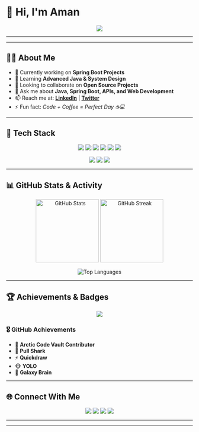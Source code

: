 <!-- Profile Banner -->
# 👋 Hi, I'm Aman  

<p align="center">
  <img src="https://readme-typing-svg.demolab.com?size=22&duration=3000&lines=Java+Developer;Open+Source+Contributor;Building+Cool+Projects" />
</p>

---


---

## 👨‍💻 About Me
- 🔭 Currently working on **Spring Boot Projects**  
- 🌱 Learning **Advanced Java & System Design**  
- 👯 Looking to collaborate on **Open Source Projects**  
- 💬 Ask me about **Java, Spring Boot, APIs, and Web Development**  
- 📫 Reach me at: **[LinkedIn](https://www.linkedin.com/in/aman-shaikh-0ba36a244/)** | **[Twitter](https://x.com/AmanShaikh18260?t=zIeUEwXRtC4fxW5BL41UZw&s=08)**  
- ⚡ Fun fact: *Code + Coffee = Perfect Day ☕💻*

---

## 🚀 Tech Stack

<p align="center">
  <!-- Languages -->
  <img src="https://img.shields.io/badge/Java-ED8B00?style=for-the-badge&logo=openjdk&logoColor=white"/>
  <img src="https://img.shields.io/badge/Spring_Boot-6DB33F?style=for-the-badge&logo=springboot&logoColor=white"/>
  <img src="https://img.shields.io/badge/JavaScript-F7DF1E?style=for-the-badge&logo=javascript&logoColor=black"/>
<img src="https://img.shields.io/badge/PostgreSQL-316192?style=for-the-badge&logo=postgresql&logoColor=white"/>

  <img src="https://img.shields.io/badge/MySQL-4479A1?style=for-the-badge&logo=mysql&logoColor=white"/>
  <img src="https://img.shields.io/badge/H2-000000?style=for-the-badge&logo=h2&logoColor=white"/>
</p>

<p align="center">
  <!-- Tools -->
  <img src="https://img.shields.io/badge/VS_Code-0078D4?style=for-the-badge&logo=visualstudiocode&logoColor=white"/>
  <img src="https://img.shields.io/badge/GitHub-100000?style=for-the-badge&logo=github&logoColor=white"/>
  <img src="https://img.shields.io/badge/Postman-FF6C37?style=for-the-badge&logo=postman&logoColor=white"/>
</p>

---

## 📊 GitHub Stats & Activity

<p align="center">
  <img src="https://github-readme-stats.vercel.app/api?username=aman123443&show_icons=true&theme=tokyonight" alt="GitHub Stats" height="170"/>
  <img src="https://github-readme-streak-stats.herokuapp.com/?user=aman123443&theme=tokyonight" alt="GitHub Streak" height="170"/>
</p>

<p align="center">
  <img src="https://github-readme-stats.vercel.app/api/top-langs/?username=aman123443&layout=compact&theme=tokyonight" alt="Top Languages"/>
</p>

---

## 🏆 Achievements & Badges

<p align="center">
  <img src="https://github-profile-trophy.vercel.app/?username=aman123443&theme=tokyonight&no-frame=true&margin-w=5&row=1"/>
</p>

### 🎖️ GitHub Achievements
- 🐙 **Arctic Code Vault Contributor**  
- 🦈 **Pull Shark**  
- ⚡ **Quickdraw**  
- 🐵 **YOLO**  
- 🧩 **Galaxy Brain**  


---

## 🌐 Connect With Me

<p align="center">
  <a href="https://www.linkedin.com/in/aman-shaikh-0ba36a244/"><img src="https://img.shields.io/badge/LinkedIn-0077B5?style=for-the-badge&logo=linkedin&logoColor=white"/></a>
  <a href="https://x.com/AmanShaikh18260?t=zIeUEwXRtC4fxW5BL41UZw&s=08"><img src="https://img.shields.io/badge/Twitter-1DA1F2?style=for-the-badge&logo=twitter&logoColor=white"/></a>
  <a href="mailto:yourmail@gmail.com"><img src="https://img.shields.io/badge/Email-D14836?style=for-the-badge&logo=gmail&logoColor=white"/></a>
  <a href="https://leetcode.com/u/Aman8459/"><img src="https://img.shields.io/badge/LeetCode-FFA116?style=for-the-badge&logo=leetcode&logoColor=white"/></a>
</p>

---
---



